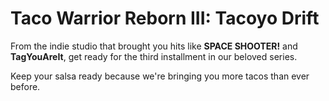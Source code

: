 # Taco Warrior Reborn III: Tacoyo Drift

From the indie studio that brought you hits like **SPACE SHOOTER!** and **TagYouAreIt**, get ready for the third installment in our beloved series.

Keep your salsa ready because we're bringing you more tacos than ever before.
